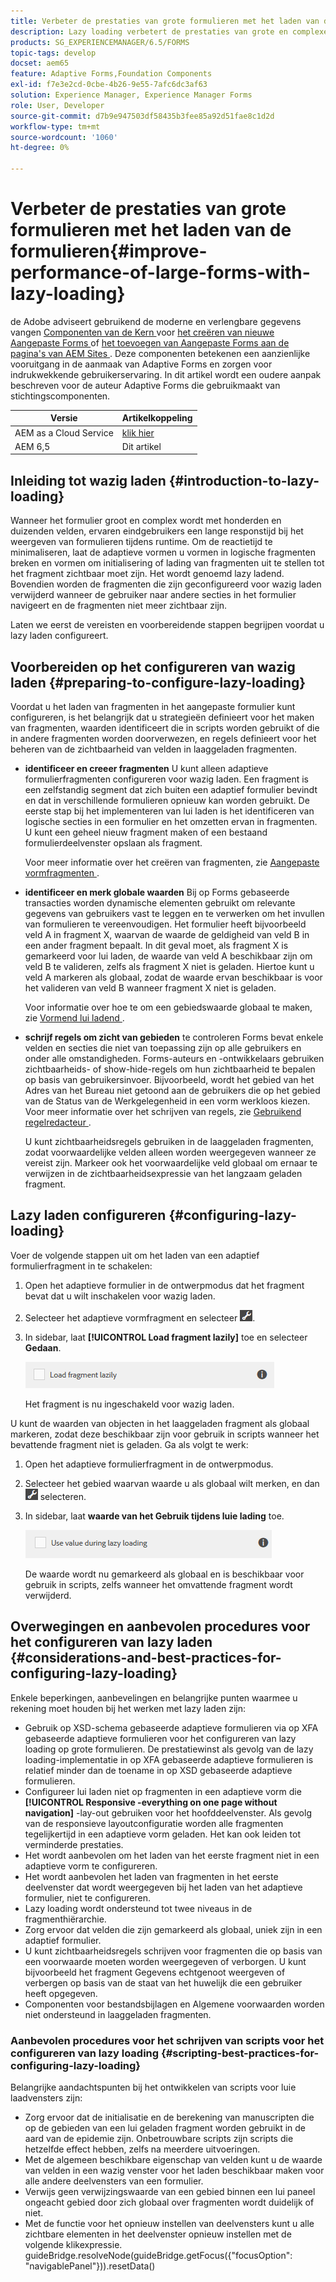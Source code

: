 ```yaml
---
title: Verbeter de prestaties van grote formulieren met het laden van de formulieren
description: Lazy loading verbetert de prestaties van grote en complexe adaptieve formulieren aanzienlijk door de initialisatie en het laden van formulierfragmenten uit te stellen totdat deze zichtbaar zijn.
products: SG_EXPERIENCEMANAGER/6.5/FORMS
topic-tags: develop
docset: aem65
feature: Adaptive Forms,Foundation Components
exl-id: f7e3e2cd-0cbe-4b26-9e55-7afc6dc3af63
solution: Experience Manager, Experience Manager Forms
role: User, Developer
source-git-commit: d7b9e947503df58435b3fee85a92d51fae8c1d2d
workflow-type: tm+mt
source-wordcount: '1060'
ht-degree: 0%

---
```


# Verbeter de prestaties van grote formulieren met het laden van de formulieren{#improve-performance-of-large-forms-with-lazy-loading}

<span class="preview"> de Adobe adviseert gebruikend de moderne en verlengbare gegevens vangen [ Componenten van de Kern ](https://experienceleague.adobe.com/docs/experience-manager-core-components/using/adaptive-forms/introduction.html?lang=nl-NL) voor [ het creëren van nieuwe Aangepaste Forms ](/help/forms/using/create-an-adaptive-form-core-components.md) of [ het toevoegen van Aangepaste Forms aan de pagina&#39;s van AEM Sites ](/help/forms/using/create-or-add-an-adaptive-form-to-aem-sites-page.md). Deze componenten betekenen een aanzienlijke vooruitgang in de aanmaak van Adaptive Forms en zorgen voor indrukwekkende gebruikerservaring. In dit artikel wordt een oudere aanpak beschreven voor de auteur Adaptive Forms die gebruikmaakt van stichtingscomponenten. </span>

| Versie | Artikelkoppeling |
| -------- | ---------------------------- |
| AEM as a Cloud Service | [ klik hier ](https://experienceleague.adobe.com/docs/experience-manager-cloud-service/content/forms/adaptive-forms-authoring/authoring-adaptive-forms-foundation-components/create-an-adaptive-form-on-forms-cs/lazy-loading-adaptive-forms.html?lang=nl-NL) |
| AEM 6,5 | Dit artikel |

## Inleiding tot wazig laden {#introduction-to-lazy-loading}

Wanneer het formulier groot en complex wordt met honderden en duizenden velden, ervaren eindgebruikers een lange responstijd bij het weergeven van formulieren tijdens runtime. Om de reactietijd te minimaliseren, laat de adaptieve vormen u vormen in logische fragmenten breken en vormen om initialisering of lading van fragmenten uit te stellen tot het fragment zichtbaar moet zijn. Het wordt genoemd lazy ladend. Bovendien worden de fragmenten die zijn geconfigureerd voor wazig laden verwijderd wanneer de gebruiker naar andere secties in het formulier navigeert en de fragmenten niet meer zichtbaar zijn.

Laten we eerst de vereisten en voorbereidende stappen begrijpen voordat u lazy laden configureert.

## Voorbereiden op het configureren van wazig laden {#preparing-to-configure-lazy-loading}

Voordat u het laden van fragmenten in het aangepaste formulier kunt configureren, is het belangrijk dat u strategieën definieert voor het maken van fragmenten, waarden identificeert die in scripts worden gebruikt of die in andere fragmenten worden doorverwezen, en regels definieert voor het beheren van de zichtbaarheid van velden in laaggeladen fragmenten.

* **identificeer en creeer fragmenten**
U kunt alleen adaptieve formulierfragmenten configureren voor wazig laden. Een fragment is een zelfstandig segment dat zich buiten een adaptief formulier bevindt en dat in verschillende formulieren opnieuw kan worden gebruikt. De eerste stap bij het implementeren van lui laden is het identificeren van logische secties in een formulier en het omzetten ervan in fragmenten. U kunt een geheel nieuw fragment maken of een bestaand formulierdeelvenster opslaan als fragment.

  Voor meer informatie over het creëren van fragmenten, zie [ Aangepaste vormfragmenten ](../../forms/using/adaptive-form-fragments.md).

* **identificeer en merk globale waarden**
Bij op Forms gebaseerde transacties worden dynamische elementen gebruikt om relevante gegevens van gebruikers vast te leggen en te verwerken om het invullen van formulieren te vereenvoudigen. Het formulier heeft bijvoorbeeld veld A in fragment X, waarvan de waarde de geldigheid van veld B in een ander fragment bepaalt. In dit geval moet, als fragment X is gemarkeerd voor lui laden, de waarde van veld A beschikbaar zijn om veld B te valideren, zelfs als fragment X niet is geladen. Hiertoe kunt u veld A markeren als globaal, zodat de waarde ervan beschikbaar is voor het valideren van veld B wanneer fragment X niet is geladen.

  Voor informatie over hoe te om een gebiedswaarde globaal te maken, zie [ Vormend lui ladend ](../../forms/using/lazy-loading-adaptive-forms.md#p-configuring-lazy-loading-p).

* **schrijf regels om zicht van gebieden** te controleren
Forms bevat enkele velden en secties die niet van toepassing zijn op alle gebruikers en onder alle omstandigheden. Forms-auteurs en -ontwikkelaars gebruiken zichtbaarheids- of show-hide-regels om hun zichtbaarheid te bepalen op basis van gebruikersinvoer. Bijvoorbeeld, wordt het gebied van het Adres van het Bureau niet getoond aan de gebruikers die op het gebied van de Status van de Werkgelegenheid in een vorm werkloos kiezen. Voor meer informatie over het schrijven van regels, zie [ Gebruikend regelredacteur ](../../forms/using/rule-editor.md).

  U kunt zichtbaarheidsregels gebruiken in de laaggeladen fragmenten, zodat voorwaardelijke velden alleen worden weergegeven wanneer ze vereist zijn. Markeer ook het voorwaardelijke veld globaal om ernaar te verwijzen in de zichtbaarheidsexpressie van het langzaam geladen fragment.

## Lazy laden configureren {#configuring-lazy-loading}

Voer de volgende stappen uit om het laden van een adaptief formulierfragment in te schakelen:

1. Open het adaptieve formulier in de ontwerpmodus dat het fragment bevat dat u wilt inschakelen voor wazig laden.
1. Selecteer het adaptieve vormfragment en selecteer ![ cmp ](assets/cmppr.png).
1. In sidebar, laat **[!UICONTROL Load fragment lazily]** toe en selecteer **Gedaan**.

   ![ laat luie lading voor het adaptieve vormfragment toe ](assets/lazy-loading-fragment.png)

   Het fragment is nu ingeschakeld voor wazig laden.

U kunt de waarden van objecten in het laaggeladen fragment als globaal markeren, zodat deze beschikbaar zijn voor gebruik in scripts wanneer het bevattende fragment niet is geladen. Ga als volgt te werk:

1. Open het adaptieve formulierfragment in de ontwerpmodus.
1. Selecteer het gebied waarvan waarde u als globaal wilt merken, en dan ![ cmp ](assets/cmppr.png) selecteren.
1. In sidebar, laat **waarde van het Gebruik tijdens luie lading** toe.

   ![ Lazy ladend gebied in sidebar ](assets/enable-lazy-loading.png)

   De waarde wordt nu gemarkeerd als globaal en is beschikbaar voor gebruik in scripts, zelfs wanneer het omvattende fragment wordt verwijderd.

## Overwegingen en aanbevolen procedures voor het configureren van lazy laden {#considerations-and-best-practices-for-configuring-lazy-loading}

Enkele beperkingen, aanbevelingen en belangrijke punten waarmee u rekening moet houden bij het werken met lazy laden zijn:

* Gebruik op XSD-schema gebaseerde adaptieve formulieren via op XFA gebaseerde adaptieve formulieren voor het configureren van lazy loading op grote formulieren. De prestatiewinst als gevolg van de lazy loading-implementatie in op XFA gebaseerde adaptieve formulieren is relatief minder dan de toename in op XSD gebaseerde adaptieve formulieren.
* Configureer lui laden niet op fragmenten in een adaptieve vorm die **[!UICONTROL Responsive -everything on one page without navigation]** -lay-out gebruiken voor het hoofddeelvenster. Als gevolg van de responsieve layoutconfiguratie worden alle fragmenten tegelijkertijd in een adaptieve vorm geladen. Het kan ook leiden tot verminderde prestaties.
* Het wordt aanbevolen om het laden van het eerste fragment niet in een adaptieve vorm te configureren.
* Het wordt aanbevolen het laden van fragmenten in het eerste deelvenster dat wordt weergegeven bij het laden van het adaptieve formulier, niet te configureren.
* Lazy loading wordt ondersteund tot twee niveaus in de fragmenthiërarchie.
* Zorg ervoor dat velden die zijn gemarkeerd als globaal, uniek zijn in een adaptief formulier.
* U kunt zichtbaarheidsregels schrijven voor fragmenten die op basis van een voorwaarde moeten worden weergegeven of verborgen. U kunt bijvoorbeeld het fragment Gegevens echtgenoot weergeven of verbergen op basis van de staat van het huwelijk die een gebruiker heeft opgegeven.
* Componenten voor bestandsbijlagen en Algemene voorwaarden worden niet ondersteund in laaggeladen fragmenten.

### Aanbevolen procedures voor het schrijven van scripts voor het configureren van lazy loading {#scripting-best-practices-for-configuring-lazy-loading}

Belangrijke aandachtspunten bij het ontwikkelen van scripts voor luie laadvensters zijn:

* Zorg ervoor dat de initialisatie en de berekening van manuscripten die op de gebieden van een lui geladen fragment worden gebruikt in de aard van de epidemie zijn. Onbetrouwbare scripts zijn scripts die hetzelfde effect hebben, zelfs na meerdere uitvoeringen.
* Met de algemeen beschikbare eigenschap van velden kunt u de waarde van velden in een wazig venster voor het laden beschikbaar maken voor alle andere deelvensters van een formulier.
* Verwijs geen verwijzingswaarde van een gebied binnen een lui paneel ongeacht gebied door zich globaal over fragmenten wordt duidelijk of niet.
* Met de functie voor het opnieuw instellen van deelvensters kunt u alle zichtbare elementen in het deelvenster opnieuw instellen met de volgende klikexpressie.\
  guideBridge.resolveNode(guideBridge.getFocus({&quot;focusOption&quot;: &quot;navigablePanel&quot;})).resetData()
